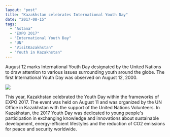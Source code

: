```yaml
---
layout: "post"
title: "Kazakhstan celebrates International Youth Day"
date: "2017-08-15"
tags: 
  - "Astana"
  - "EXPO 2017"
  - "International Youth Day"
  - "UN"
  - "VisitKazakhstan"
  - "Youth in Kazakhstan"
---
```


August 12 marks International Youth Day designated by the United Nations to draw attention to various issues surrounding youth around the globe. The first International Youth Day was observed on August 12, 2000.

![](/assets/images/2017-08-15-kazakhstan-celebrates-international-youth-day-International-Youth-Day-2017-Kazakhstan-300x194.jpg)

This year, Kazakhstan celebrated the Youth Day within the frameworks of EXPO 2017. The event was held on August 11 and was organized by <span class="s1">the UN Office in Kazakhstan with the support of the United Nations Volunteers. In Kazakhstan, the 2017 Youth Day was </span><span class="s1">dedicated to young people's participation in exchanging knowledge and innovations about sustainable development, energy-efficient lifestyles and the reduction of CO2 emissions for peace and security worldwide. </span>